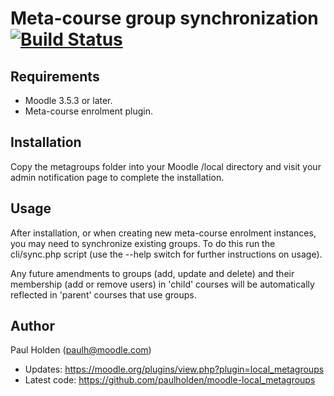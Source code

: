 # Meta-course group synchronization [![Build Status](https://travis-ci.com/paulholden/moodle-local_metagroups.svg?branch=master)](https://travis-ci.com/paulholden/moodle-local_metagroups)

## Requirements

- Moodle 3.5.3 or later.
- Meta-course enrolment plugin.

## Installation

Copy the metagroups folder into your Moodle /local directory and visit your admin notification page to complete the installation.

## Usage

After installation, or when creating new meta-course enrolment instances, you may need to synchronize existing groups. To do this
run the cli/sync.php script (use the --help switch for further instructions on usage).

Any future amendments to groups (add, update and delete) and their membership (add or remove users) in 'child' courses will be automatically
reflected in 'parent' courses that use groups.

## Author

Paul Holden (paulh@moodle.com)

- Updates: https://moodle.org/plugins/view.php?plugin=local_metagroups
- Latest code: https://github.com/paulholden/moodle-local_metagroups
